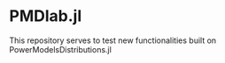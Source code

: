 # PMDlab.jl
 This repository serves to test new functionalities built on PowerModelsDistributions.jl
